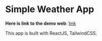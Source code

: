 # Simple Weather App
**Here is link to the demo web**: [link](https://whatsthoweather.web.app/)

This app is built with ReactJS, TailwindCSS.